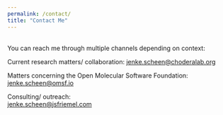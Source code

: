 ```yaml
---
permalink: /contact/
title: "Contact Me"
---
```


\
You can reach me through multiple channels depending on context:

Current research matters/ collaboration:
[jenke.scheen@choderalab.org](mailto:jenke.scheen@choderalab.org)

Matters concerning the Open Molecular Software Foundation:
[jenke.scheen@omsf.io](mailto:jenke.scheen@omsf.io)

Consulting/ outreach: \
[jenke.scheen@jsfriemel.com](mailto:jenke.scheen@jsfriemel)


